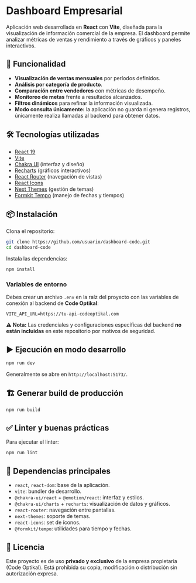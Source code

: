 # Dashboard Empresarial

Aplicación web desarrollada en **React** con **Vite**, diseñada para la visualización de información comercial de la empresa.
El dashboard permite analizar métricas de ventas y rendimiento a través de gráficos y paneles interactivos.

## 🚀 Funcionalidad

* **Visualización de ventas mensuales** por períodos definidos.
* **Análisis por categoría de producto**.
* **Comparación entre vendedores** con métricas de desempeño.
* **Monitoreo de metas** frente a resultados alcanzados.
* **Filtros dinámicos** para refinar la información visualizada.
* **Modo consulta únicamente:** la aplicación no guarda ni genera registros, únicamente realiza llamadas al backend para obtener datos.

## 🛠️ Tecnologías utilizadas

* [React 19](https://react.dev/)
* [Vite](https://vitejs.dev/)
* [Chakra UI](https://chakra-ui.com/) (interfaz y diseño)
* [Recharts](https://recharts.org/) (gráficos interactivos)
* [React Router](https://reactrouter.com/) (navegación de vistas)
* [React Icons](https://react-icons.github.io/react-icons/)
* [Next Themes](https://github.com/pacocoursey/next-themes) (gestión de temas)
* [Formkit Tempo](https://formkit.com/tempo) (manejo de fechas y tiempos)

## 📦 Instalación

Clona el repositorio:

```bash
git clone https://github.com/usuario/dashboard-code.git
cd dashboard-code
```

Instala las dependencias:

```bash
npm install
```

### Variables de entorno

Debes crear un archivo `.env` en la raíz del proyecto con las variables de conexión al backend de **Code Optikal**:

```
VITE_API_URL=https://tu-api-codeoptikal.com
```

⚠️ **Nota:** Las credenciales y configuraciones específicas del backend **no están incluidas** en este repositorio por motivos de seguridad.

## ▶️ Ejecución en modo desarrollo

```bash
npm run dev
```

Generalmente se abre en `http://localhost:5173/`.

## 🏗️ Generar build de producción

```bash
npm run build
```

## ✅ Linter y buenas prácticas

Para ejecutar el linter:

```bash
npm run lint
```

## 📄 Dependencias principales

* `react`, `react-dom`: base de la aplicación.
* `vite`: bundler de desarrollo.
* `@chakra-ui/react` + `@emotion/react`: interfaz y estilos.
* `@chakra-ui/charts` + `recharts`: visualización de datos y gráficos.
* `react-router`: navegación entre pantallas.
* `next-themes`: soporte de temas.
* `react-icons`: set de íconos.
* `@formkit/tempo`: utilidades para tiempo y fechas.

## 🔐 Licencia

Este proyecto es de uso **privado y exclusivo** de la empresa propietaria (Code Optikal).
Está prohibida su copia, modificación o distribución sin autorización expresa.
